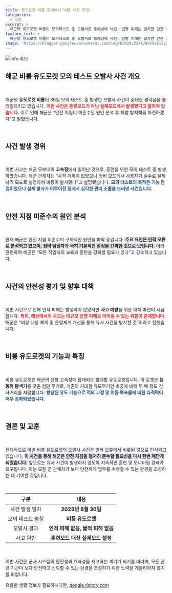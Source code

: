 ```yaml
---
title: 유도로켓 비룡 동해에서 낙탄 사고 직전!
categories:
  - 국방
excerpt: >
  해군의 유도로켓 비룡이 모의테스트 중 오발사로 동해상에 낙탄, 인명 피해는 없지만 안전 지침 미준수 논란에 휘말렸다. 해군은 원인 분석 후 재발 방지책을 마련할 예정이다. 클릭해 자세한 내용을 확인하세요!
feature_text: >
  해군의 유도로켓 비룡이 모의테스트 중 오발사로 동해상에 낙탄, 인명 피해는 없지만 안전 지침 미준수 논란에 휘말렸다. 해군은 원인 분석 후 재발 방지책을 마련할 예정이다. 클릭해 자세한 내용을 확인하세요!
image: 'https://blogger.googleusercontent.com/img/b/R29vZ2xl/AVvXsEixyZcFfHzMRdzZMjFBmAUKJYCLCGyLL1o632UiGVXcaFdKo_bkvkuCioo0uUKlGfBVcT3P84aROyZIXSBEx3Aw5nCQ3pTgDom1WDC4m8eifvWiAmWEEVb4x6G_l8C0QH225ldMjyaFvpxGEBGNO37VmDTDMHGhJPq73UglMfDca1-0aw/s1600/blogspot.png'
---
```


<p><img src="https://blogger.googleusercontent.com/img/b/R29vZ2xl/AVvXsEixyZcFfHzMRdzZMjFBmAUKJYCLCGyLL1o632UiGVXcaFdKo_bkvkuCioo0uUKlGfBVcT3P84aROyZIXSBEx3Aw5nCQ3pTgDom1WDC4m8eifvWiAmWEEVb4x6G_l8C0QH225ldMjyaFvpxGEBGNO37VmDTDMHGhJPq73UglMfDca1-0aw/s1600/blogspot.png" alt="info 속보" /></p>

<h2 data-ke-size="size26">해군 비룡 유도로켓 모의 테스트 오발사 사건 개요</h2>

<p data-ke-size="size16">&nbsp;</p>

<p>해군의 <b>유도로켓 비룡</b>이 30일 모의 테스트 중 발생한 오발사 사건이 중대한 경각심을 불러일으키고 있습니다. <b><span style="color: #ee2323;">이번 사건은 훈련모드가 아닌 실제모드에서 발생했다고 알려져 있습니다.</span></b> 이로 인해 해군은 “안전 지침이 미준수된 원인 분석 후 재발 방지책을 마련하겠다”고 밝혔습니다.</p>

<p data-ke-size="size16">&nbsp;</p>

<h2 data-ke-size="size26">사건 발생 경위</h2>

<p data-ke-size="size16">&nbsp;</p>

<p>이번 사고는 해군 모부대의 <b>고속정</b>에서 일어난 것으로, 훈련을 위한 모의 테스트 중 발생하였습니다. 해군 관계자는 “사격 계획이 없었으나 정비 모드에서 사용자가 실수로 실제 사격 모드로 설정하여 비룡이 발사됐다”고 설명했습니다. <b><span style="color: #1a5490;">모의 테스트의 목적은 기능 점검이었으나 실제 발사가 이루어진 점에서 심각한 관리 소홀을 드러낸 사건입니다.</span></b> </p>

<p data-ke-size="size16">&nbsp;</p>

<h2 data-ke-size="size26">안전 지침 미준수의 원인 분석</h2>

<p data-ke-size="size16">&nbsp;</p>

<p>현재 해군은 안전 지침 미준수의 구체적인 원인을 파악 중입니다. <b><span style="background-color: #21538527;">주요 요인은 인적 오류로 분석되고 있으며, 정비 담당자가 극히 기본적인 설정을 간과한 것으로 보입니다.</span></b> 이와 관련하여 해군은 “모든 작업자의 교육과 훈련을 강화할 필요가 있다”고 강조하고 있습니다. </p>

<p data-ke-size="size16">&nbsp;</p>

<h2 data-ke-size="size26">사건의 안전성 평가 및 향후 대책</h2>

<p data-ke-size="size16">&nbsp;</p>

<p>이번 사건으로 인해 인적 피해는 발생하지 않았지만 <b>사고 예방</b>을 위한 대책 마련이 시급합니다. <b><span style="color: #ee2323;">특히, 해상에서의 사고는 대규모 인명 피해로 이어질 수 있는 위험이 존재합니다.</span></b> 해군은 “비상 대응 체계 및 운영체계 개선을 통해 유사 사건을 방지할 것”이라고 전했습니다.</p>

<p data-ke-size="size16">&nbsp;</p>

<h2 data-ke-size="size26">비룡 유도로켓의 기능과 특징</h2>

<p data-ke-size="size16">&nbsp;</p>

<p>비룡 유도로켓은 해군의 신형 고속정에 탑재되는 함대함 유도로켓입니다. 이 로켓은 <b>능동형 탐색기</b>를 갖춘 첨단 무기로, 기존의 지대함 유도무기인 비궁에 비해 두 배 정도 긴 사거리를 자랑합니다. <b><span style="color: #1a5490;">향상된 유도 기능으로 적의 고정 및 이동 목표물에 대한 타격력이 매우 강화되었습니다.</span></b></p>

<p data-ke-size="size16">&nbsp;</p>

<h2 data-ke-size="size26">결론 및 교훈</h2>

<p data-ke-size="size16">&nbsp;</p>

<p>전체적으로 이번 비룡 유도로켓의 오발사 사건은 인적 오류에서 비롯된 것으로 인식되고 있습니다. <b><span style="background-color: #21538527;">이 사건을 통해 해군은 안전 지침을 철저히 준수할 필요성을 다시 한번 깨닫게 되었습니다.</span></b> 앞으로는 유사 사건이 발생하지 않도록 지속적인 훈련 및 모니터링 강화가 요구됩니다. 이는 모든 군 관계자가 보다 안전하게 업무를 수행할 수 있는 환경을 조성하는 데 기여할 것입니다. </p>

<p data-ke-size="size16">&nbsp;</p>

<table style="width: 100%;">
    <thead>
        <tr>
            <th style="text-align: center;">구분</th>
            <th style="text-align: center;">내용</th>
        </tr>
    </thead>
    <tbody>
        <tr>
            <td style="text-align: center;">사건 발생 일자</td>
            <td style="text-align: center;"><b>2023년 8월 30일</b></td>
        </tr>
        <tr>
            <td style="text-align: center;">모의 테스트 명칭</td>
            <td style="text-align: center;"><b>비룡 유도로켓</b></td>
        </tr>
        <tr>
            <td style="text-align: center;">오발사 결과</td>
            <td style="text-align: center;"><b>인적 피해 없음, 물적 피해 없음</b></td>
        </tr>
        <tr>
            <td style="text-align: center;">사고 원인</td>
            <td style="text-align: center;"><b>훈련모드 대신 실제모드 설정</b></td>
        </tr>
    </tbody>
</table>

<p data-ke-size="size16">&nbsp;</p>

<p>이번 사건은 군사 시스템의 안전성과 효과성을 재고하는 계기가 되기를 바라며, 모든 관련 기관이 보다 안전하고 신뢰할 수 있는 환경을 조성하기 위한 노력을 게을리하지 않기를 바랍니다.</p>
유용한 생활 정보가 필요하시다면, <a href="https://qoogle.tistory.com" rel="dofollow">qoogle.tistory.com</a>


